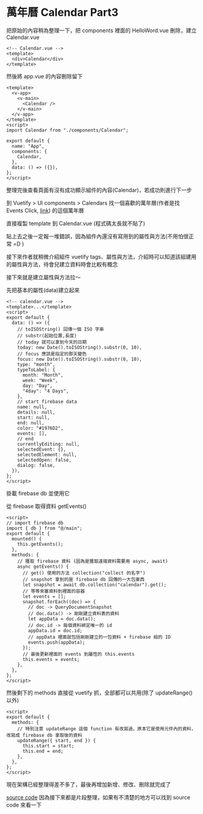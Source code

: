 # 萬年曆 Calendar Part3

把原始的內容稍為整理一下，把 components 裡面的 HelloWord.vue 刪除，建立 Calendar.vue

```vue
<!-- Calendar.vue -->
<template>
  <div>Calendar</div>
</template>
```

然後將 app.vue 的內容刪除留下

```vue
<template>
  <v-app>
    <v-main>
      <Calendar />
    </v-main>
  </v-app>
</template>
<script>
import Calendar from "./components/Calendar";

export default {
  name: "App",
  components: {
    Calendar,
  },
  data: () => ({}),
};
</script>
```

整理完後查看頁面有沒有成功顯示組件的內容(Calendar)，若成功則進行下一步

到 Vuetify > UI components > Calendars 找一個喜歡的萬年曆(作者是找 Events Click, [link](https://vuetifyjs.com/en/components/calendars/#click)) 的這個萬年曆

直接複製 template 到 Calendar.vue (程式碼太長就不貼了)

貼上去之後一定報一堆錯誤，因為組件內還沒有寫用到的屬性與方法(不用怕很正常 =D )

接下來作者就稍微介紹組件 vuetify tags、屬性與方法，介紹時可以知道該組建用的屬性與方法，待會兒建立資料時會比較有概念

接下來就是建立屬性與方法拉～

先把基本的屬性(data)建立起來

```vue
<!-- calendar.vue -->
<template>...</template>
<script>
export default {
  data: () => ({
    // toISOString() 回傳一個 ISO 字串
    // substr(起始位置,長度)
    // today 就可以拿到今天的日期
    today: new Date().toISOString().substr(0, 10),
    // focus 應該是指定的那天變色
    focus: new Date().toISOString().substr(0, 10),
    type: "month",
    typeToLabel: {
      month: "Month",
      week: "Week",
      day: "Day",
      "4day": "4 Days",
    },
    // start firebase data
    name: null,
    details: null,
    start: null,
    end: null,
    color: "#1976D2",
    events: [],
    // end
    currentlyEditing: null,
    selectedEvent: {},
    selectedElement: null,
    selectedOpen: false,
    dialog: false,
  }),
};
</script>
```

掛載 firebase db 並使用它

從 firebase 取得資料 getEvents()

```vue
<script>
// import firebase db
import { db } from "@/main";
export default {
  mounted() {
    this.getEvents();
  },
  methods: {
    // 獲取 firebase 資料 (因為是獲取遠端資料需要用 async, await)
    async getEvents() {
      // get() 使用的方法 collection("collect 的名字")
      // snapshot 拿到的是 firebase db 回傳的一大包東西
      let snapshot = await db.collection("calendar").get();
      // 等等來塞資料到裡面的容器
      let events = [];
      snapshot.forEach((doc) => {
        // doc -> QueryDocumentSnapshot
        // doc.data() -> 剛剛建立資料表的資料
        let appData = doc.data();
        // doc.id -> 每個資料綁定唯一的 id
        appData.id = doc.id;
        // appData 裡面就包括剛剛建立的一包資料 + firebase 給的 ID
        events.push(appData);
      });
      // 最後更新裡面的 events 到屬性的 this.events
      this.events = events;
    },
  },
};
</script>
```

然後剩下的 methods 直接從 vuetify 抓，全部都可以共用(除了 updateRange() 以外)

```vue
<script>
export default {
  methods: {
    // 特別注意 updateRange 這個 function 有改寫過，原本它是使用元件內的資料，改寫成 firebase db 拿取後的資料
    updateRange({ start, end }) {
      this.start = start;
      this.end = end;
    },
  },
};
</script>
```

現在架構已經整理得差不多了，最後再增加新增、修改、刪除就完成了

[source code] 因為接下來都是片段整理，如果有不清楚的地方可以找到 source code 來看一下

[source code]: https://github.com/RaquelYang/vue-calendar-vuetify-firebase
